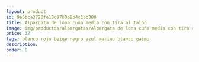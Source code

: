 ```yaml
---
layout: product
id: 9a6bca3720fe10c97b0b8b4c1bb380
title: Alpargata de lona cuña media con tira al talón 
image: img/productos/alpargatas/Alpargata de lona cuña media con tira al talón =32 =blanco rojo beige negro azul marino blanco gaimo.webp
price: 32 
tags: blanco rojo beige negro azul marino blanco gaimo
description: 
order: 0
---
```

